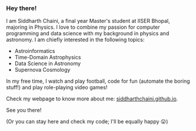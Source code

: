 ### Hey there!

<!--
**siddharthchaini/siddharthchaini** is a ✨ _special_ ✨ repository because its `README.md` (this file) appears on your GitHub profile.

Here are some ideas to get you started:

- 🔭 I’m currently working on ...
- 🌱 I’m currently learning ...
- 👯 I’m looking to collaborate on ...
- 🤔 I’m looking for help with ...
- 💬 Ask me about ...
- 📫 How to reach me: ...
- 😄 Pronouns: ...
- ⚡ Fun fact: ...
-->

I am Siddharth Chaini, a final year Master's student at IISER Bhopal, majoring in Physics.
I love to combine my passion for computer programming and data science with my background in physics and astronomy. I am chiefly interested in the following topics:

- Astroinformatics
- Time-Domain Astrophysics
- Data Science in Astronomy
- Supernova Cosmology

In my free time, I watch and play football, code for fun (automate the boring stuff!) and play role-playing video games!

Check my webpage to know more about me: [siddharthchaini.github.io](https://siddharthchaini.github.io/ "Siddharth's Webpage").

See you there!

(Or you can stay here and check my code; I'll be equally happy 😛)
